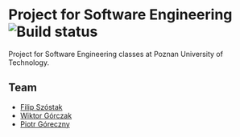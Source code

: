 # Project for Software Engineering ![Build status](https://travis-ci.com/Cheriit/bank-zbozowy-mvn.svg?branch=main)


Project for Software Engineering classes at Poznan University of Technology.

## Team
- [Filip Szóstak](https://github.com/Cheriit)
- [Wiktor Górczak](https://github.com/wiktorgorczak)
- [Piotr Góreczny](https://github.com/ajana4096)
